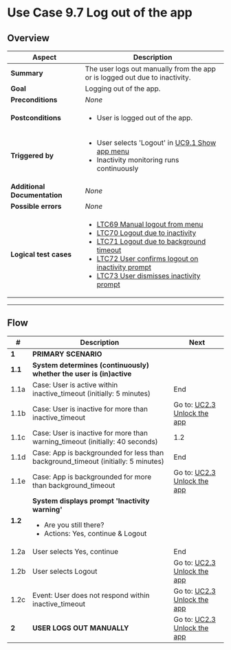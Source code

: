 # Use Case 9.7 Log out of the app

## Overview

| Aspect                       | Description                                                                                                                                                                                                                                                                                                                                                                                                            |
|------------------------------|------------------------------------------------------------------------------------------------------------------------------------------------------------------------------------------------------------------------------------------------------------------------------------------------------------------------------------------------------------------------------------------------------------------------|
| **Summary**                  | The user logs out manually from the app or is logged out due to inactivity.                                                                                                                                                                                                                                                                                                                                            |
| **Goal**                     | Logging out of the app.                                                                                                                                                                                                                                                                                                                                                                                                |
| **Preconditions**            | *None*                                                                                                                                                                                                                                                                                                                                                                                                                 |
| **Postconditions**           | <ul><li>User is logged out of the app.</li></ul>                                                                                                                                                                                                                                                                                                                                                                       |
| **Triggered by**             | <ul><li>User selects 'Logout' in [UC9.1 Show app menu](UC9.1_ShowAppMenu.md)</li><li>Inactivity monitoring runs continuously</li></ul>                                                                                                                                                                                                                                                                                 |
| **Additional Documentation** | *None*                                                                                                                                                                                                                                                                                                                                                                                                                 |
| **Possible errors**          | *None*                                                                                                                                                                                                                                                                                                                                                                                                                 |
| **Logical test cases**       | <ul><li>[LTC69 Manual logout from menu](../logical-test-cases.md#ltc69)</li><li>[LTC70 Logout due to inactivity](../logical-test-cases.md#ltc70)</li><li>[LTC71 Logout due to background timeout](../logical-test-cases.md#ltc71)</li><li>[LTC72 User confirms logout on inactivity prompt](../logical-test-cases.md#ltc72)</li><li>[LTC73 User dismisses inactivity prompt](../logical-test-cases.md#ltc73)</li></ul> |

---

## Flow

| #       | Description                                                                                                                   | Next                                                 |
|---------|-------------------------------------------------------------------------------------------------------------------------------|------------------------------------------------------|
| **1**   | **PRIMARY SCENARIO**                                                                                                          |                                                      |
| **1.1** | **System determines (continuously) whether the user is (in)active**                                                           |                                                      |
| 1.1a    | Case: User is active within inactive_timeout (initially: 5 minutes)                                                           | End                                                  |
| 1.1b    | Case: User is inactive for more than inactive_timeout                                                                         | Go to: [UC2.3 Unlock the app](UC2.3_UnlockTheApp.md) |
| 1.1c    | Case: User is inactive for more than warning_timeout (initially: 40 seconds)                                                  | 1.2                                                  |
| 1.1d    | Case: App is backgrounded for less than background_timeout (initially: 5 minutes)                                             | End                                                  |
| 1.1e    | Case: App is backgrounded for more than background_timeout                                                                    | Go to: [UC2.3 Unlock the app](UC2.3_UnlockTheApp.md) |
| **1.2** | **System displays prompt 'Inactivity warning'**<ul><li>Are you still there?</li><li>Actions: Yes, continue & Logout</li></ul> |                                                      |
| 1.2a    | User selects Yes, continue                                                                                                    | End                                                  |
| 1.2b    | User selects Logout                                                                                                           | Go to: [UC2.3 Unlock the app](UC2.3_UnlockTheApp.md) |
| 1.2c    | Event: User does not respond within inactive_timeout                                                                          | Go to: [UC2.3 Unlock the app](UC2.3_UnlockTheApp.md) |
| **2**   | **USER LOGS OUT MANUALLY**                                                                                                    | Go to: [UC2.3 Unlock the app](UC2.3_UnlockTheApp.md) |